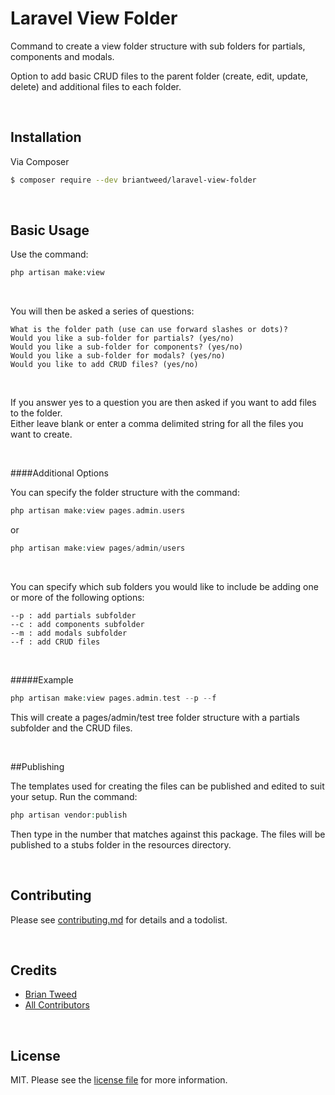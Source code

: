 # Laravel View Folder

<p>Command to create a view folder structure with sub folders for partials, components and modals.</p>
<p>Option to add basic CRUD files to the parent folder (create, edit, update, delete) and additional files to each folder.</p>
<br>



## Installation

<p>Via Composer</p>

``` bash
$ composer require --dev briantweed/laravel-view-folder
```
<br>



## Basic Usage

<p>Use the command:</p>
 
``` php
php artisan make:view
```
<br>


<p>You will then be asked a series of questions:</p>

``` text
What is the folder path (use can use forward slashes or dots)?
Would you like a sub-folder for partials? (yes/no)
Would you like a sub-folder for components? (yes/no)
Would you like a sub-folder for modals? (yes/no)
Would you like to add CRUD files? (yes/no)
```
<br>


<p>If you answer yes to a question you are then asked if you want to add files to the folder.<br>   
Either leave blank or enter a comma delimited string for all the files you want to create.<br>
</p>
<br>


####Additional Options

<p>You can specify the folder structure with the command:</p>

``` php
php artisan make:view pages.admin.users
```
or
``` php
php artisan make:view pages/admin/users
```
<br>


<p>You can specify which sub folders you would like to include be adding one or more of the following options:</p>

``` text
--p : add partials subfolder
--c : add components subfolder
--m : add modals subfolder
--f : add CRUD files
```
<br>


#####Example
``` php
php artisan make:view pages.admin.test --p --f
```

<p>This will create a pages/admin/test tree folder structure with a partials subfolder and the CRUD files.</p>  
<br>



##Publishing

<p>The templates used for creating the files can be published and edited to suit your setup. Run the command: </p>

``` php
php artisan vendor:publish
```

<p>Then type in the number that matches against this package. The files will be published to a stubs folder in the resources directory.</p>
<br>



## Contributing

Please see [contributing.md](contributing.md) for details and a todolist.

<br/>



## Credits

- [Brian Tweed][link-author]
- [All Contributors][link-contributors]

<br/>

## License

MIT. Please see the [license file](license.md) for more information.

[ico-version]: https://img.shields.io/packagist/v/briantweed/laravelviewfolder.svg?style=flat-square
[ico-downloads]: https://img.shields.io/packagist/dt/briantweed/laravelviewfolder.svg?style=flat-square
[ico-travis]: https://img.shields.io/travis/briantweed/laravelviewfolder/master.svg?style=flat-square
[ico-styleci]: https://styleci.io/repos/12345678/shield

[link-packagist]: https://packagist.org/packages/briantweed/laravelviewfolder
[link-downloads]: https://packagist.org/packages/briantweed/laravelviewfolder
[link-travis]: https://travis-ci.org/briantweed/laravelviewfolder
[link-styleci]: https://styleci.io/repos/12345678
[link-author]: https://github.com/briantweed
[link-contributors]: ../../contributors]
